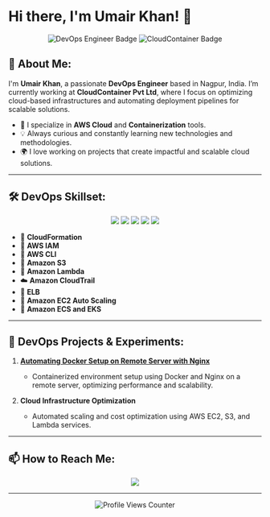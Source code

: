 # Hi there, I'm Umair Khan! 👋

<div align="center">
  <img src="https://img.shields.io/badge/DevOps%20Engineer-%230077B5.svg?&style=for-the-badge&logo=devops&logoColor=white" alt="DevOps Engineer Badge"/>
  <img src="https://img.shields.io/badge/CloudContainer%20Pvt%20Ltd-Nagpur-orange?&style=for-the-badge" alt="CloudContainer Badge"/>
</div>

## 🌟 About Me:
I'm **Umair Khan**, a passionate **DevOps Engineer** based in Nagpur, India. I’m currently working at **CloudContainer Pvt Ltd**, where I focus on optimizing cloud-based infrastructures and automating deployment pipelines for scalable solutions.

- 🔧 I specialize in **AWS Cloud** and **Containerization** tools.
- 💡 Always curious and constantly learning new technologies and methodologies.
- 🌍 I love working on projects that create impactful and scalable cloud solutions.

---

## 🛠️ DevOps Skillset:
<div align="center">
  <img src="https://img.shields.io/badge/AWS-232F3E?style=for-the-badge&logo=amazon-aws&logoColor=white"/>
  <img src="https://img.shields.io/badge/Docker-2496ED?style=for-the-badge&logo=docker&logoColor=white"/>
  <img src="https://img.shields.io/badge/Kubernetes-326CE5?style=for-the-badge&logo=kubernetes&logoColor=white"/>
  <img src="https://img.shields.io/badge/Linux-FCC624?style=for-the-badge&logo=linux&logoColor=black"/>
  <img src="https://img.shields.io/badge/Terraform-623CE4?style=for-the-badge&logo=terraform&logoColor=white"/>
</div>

- 🐋 **CloudFormation**
- 🐡 **AWS IAM**
- 🦑 **AWS CLI**
- 🐙 **Amazon S3**
- 🐬 **Amazon Lambda**
- ☁️ **Amazon CloudTrail**
- 🐠 **ELB**
- 🦀 **Amazon EC2 Auto Scaling**
- 🦞 **Amazon ECS and EKS**

---

## 🚀 DevOps Projects & Experiments:

1. **[Automating Docker Setup on Remote Server with Nginx](https://github.com/umairibnauyyub/Creating-Large-Scale-Application)**
   - Containerized environment setup using Docker and Nginx on a remote server, optimizing performance and scalability.

2. **Cloud Infrastructure Optimization**
   - Automated scaling and cost optimization using AWS EC2, S3, and Lambda services.

---

## 📫 How to Reach Me:
<div align="center">
  <a href="mailto:umairibnayyub1010@gmail.com"><img src="https://img.shields.io/badge/-umairibnayyub1010%40gmail.com-D14836?style=for-the-badge&logo=Gmail&logoColor=white"/></a>
</div>

---

<div align="center">
  <img src="https://komarev.com/ghpvc/?username=umairibnauyyub&label=Profile%20Views&color=brightgreen&style=flat-square" alt="Profile Views Counter"/>
</div>
